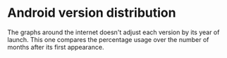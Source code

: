 # Android version distribution

The graphs around the internet doesn't adjust each version by its year of launch. This one compares the percentage usage over the number of months after its first appearance.
